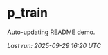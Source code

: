 # p_train

Auto-updating README demo.

<!--START_SECTION:status-->
_Last run: 2025-09-29 16:20 UTC_
<!--END_SECTION:status-->





















































































































































































































































































































































































































































































































































































































































































































































































































































































































































